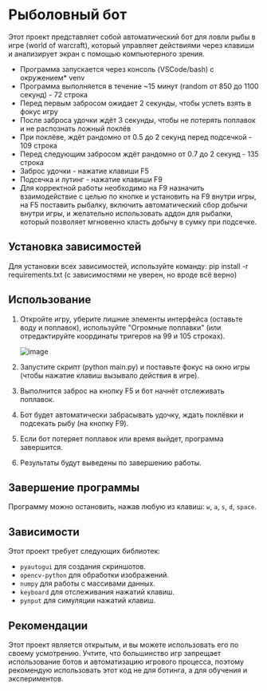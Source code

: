 # Рыболовный бот

Этот проект представляет собой автоматический бот для ловли рыбы в игре (world of warcraft), который управляет действиями через клавиши и анализирует экран с помощью компьютерного зрения.

- Программа запускается через консоль (VSCode/bash) с окружением\* venv
- Программа выполняется в течение ~15 минут (random от 850 до 1100 секунд) - 72 строка
- Перед первым забросом ожидает 2 секунды, чтобы успеть взять в фокус игру
- После заброса удочки ждёт 3 секунды, чтобы не потерять поплавок и не распознать ложный поклёв
- При поклёве, ждёт рандомно от 0.5 до 2 секунд перед подсечкой - 109 строка
- Перед следующим забросом ждёт рандомно от 0.7 до 2 секунд - 135 строка
- Заброс удочки - нажатие клавиши F5
- Подсечка и лутинг - нажатие клавиши F9
- Для корректной работы необходимо на F9 назначить взаимодействие с целью по кнопке и установить на F9 внутри игры, на F5 поставить рыбалку, включить автоматический сбор добычи внутри игры, и желательно использовать аддон для рыбалки, который позволяет мгновенно класть добычу в сумку при подсечке.

## Установка зависимостей

Для установки всех зависимостей, используйте команду: pip install -r requirements.txt
(с зависимостями не уверен, но вроде всё верно)

## Использование

1. Откройте игру, уберите лишние элементы интерфейса (оставьте воду и поплавок), используйте "Огромные поплавки" (или отредактируйте координаты тригеров на 99 и 105 строках).

   ![image](https://github.com/user-attachments/assets/1cd3363f-67d8-484a-b3ce-5860ac1495a1)

2. Запустите скрипт (python main.py) и поставьте фокус на окно игры (чтобы нажатие клавиш вызывало действия в игре).
3. Выполнится заброс на кнопку F5 и бот начнёт отслеживать поплавок.
4. Бот будет автоматически забрасывать удочку, ждать поклёвки и подсекать рыбу (на кнопку F9).
5. Если бот потеряет поплавок или время выйдет, программа завершится.
6. Результаты будут выведены по завершению работы.

## Завершение программы

Программу можно остановить, нажав любую из клавиш: `w`, `a`, `s`, `d`, `space`.

## Зависимости

Этот проект требует следующих библиотек:

- `pyautogui` для создания скриншотов.
- `opencv-python` для обработки изображений.
- `numpy` для работы с массивами данных.
- `keyboard` для отслеживания нажатий клавиш.
- `pynput` для симуляции нажатий клавиш.

## Рекомендации

Этот проект является открытым, и вы можете использовать его по своему усмотрению.
Учтите, что большинство игр запрещает использование ботов и автоматизацию игрового процесса,
поэтому рекомендую использовать этот код не для ботинга, а для обучения и экспериментов.
